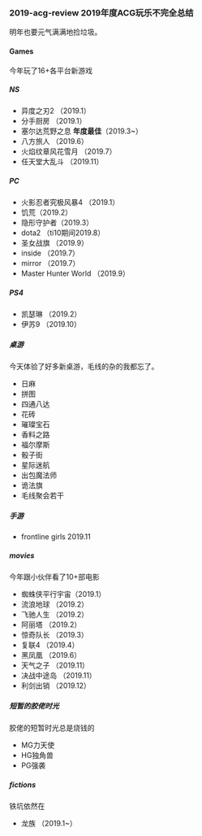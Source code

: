 ### 2019-acg-review 2019年度ACG玩乐不完全总结

明年也要元气满满地捡垃圾。

#### Games

今年玩了16+各平台新游戏

##### NS

* 异度之刃2 （2019.1）
* 分手厨房 （2019.1）
* 塞尔达荒野之息  **年度最佳**（2019.3~）
* 八方旅人 （2019.6）
* 火焰纹章风花雪月 （2019.7）
* 任天堂大乱斗 （2019.11）

##### PC

* 火影忍者究极风暴4 （2019.1）
* 饥荒（2019.2）
* 隐形守护者（2019.3）
* dota2 （ti10期间2019.8）
* 圣女战旗 （2019.9）
* inside （2019.7）
* mirror （2019.7）
* Master Hunter World （2019.9）

##### PS4

* 凯瑟琳 （2019.2）
* 伊苏9 （2019.10）

##### 桌游

今天体验了好多新桌游，毛线的杂的我都忘了。

* 日麻
* 拼图
* 四通八达
* 花砖
* 璀璨宝石
* 香料之路
* 福尔摩斯
* 骰子街
* 星际迷航
* 出包魔法师
* 诡法旗
* 毛线聚会若干

##### 手游

* frontline girls 2019.11

##### movies

今年跟小伙伴看了10+部电影

* 蜘蛛侠平行宇宙（2019.1）
* 流浪地球  （2019.2）
* 飞驰人生 （2019.2）
* 阿丽塔 （2019.2）
* 惊奇队长 （2019.3）
* 复联4 （2019.4）
* 黑凤凰 （2019.6）
* 天气之子 （2019.11）
* 决战中途岛 （2019.11）
* 利剑出销 （2019.12）

##### 短暂的胶佬时光

胶佬的短暂时光总是烧钱的

* MG力天使
* HG独角兽
* PG强袭

##### fictions

铁坑依然在

* 龙族 （2019.1~）
